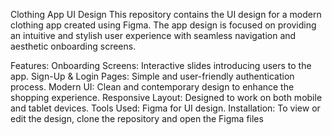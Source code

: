 Clothing App UI Design
This repository contains the UI design for a modern clothing app created using Figma. The app design is focused on providing an intuitive and stylish user experience with seamless navigation and aesthetic onboarding screens.

Features:
Onboarding Screens: Interactive slides introducing users to the app.
Sign-Up & Login Pages: Simple and user-friendly authentication process.
Modern UI: Clean and contemporary design to enhance the shopping experience.
Responsive Layout: Designed to work on both mobile and tablet devices.
Tools Used:
Figma for UI design.
Installation:
To view or edit the design, clone the repository and open the Figma files
